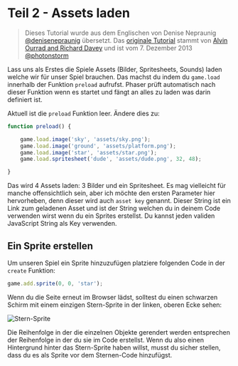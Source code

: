 # Teil 2 - Assets laden

> Dieses Tutorial wurde aus dem Englischen von Denise Nepraunig [@denisenepraunig][twitter_me] übersetzt. Das [originale Tutorial][org_tutorial] stammt von [Alvin Ourrad and Richard Davey][authors] und ist vom 7. Dezember 2013 [@photonstorm][authors]

Lass uns als Erstes die Spiele Assets (Bilder, Spritesheets, Sounds) laden welche wir für unser Spiel brauchen. Das machst du indem du `game.load` innerhalb der Funktion `preload` aufrufst. Phaser prüft automatisch nach dieser Funktion wenn es startet und fängt an alles zu laden was darin definiert ist.

Aktuell ist die `preload` Funktion leer. Ändere dies zu:

```javascript
function preload() {

    game.load.image('sky', 'assets/sky.png');
    game.load.image('ground', 'assets/platform.png');
    game.load.image('star', 'assets/star.png');
    game.load.spritesheet('dude', 'assets/dude.png', 32, 48);

}
```

Das wird 4 Assets laden: 3 Bilder und ein Spritesheet. Es mag vielleicht für manche offensichtlich sein, aber ich möchte den ersten Parameter hier hervorheben, denn dieser wird auch `asset key` genannt. Dieser String ist ein Link zum geladenen Asset und ist der String welchen du in deinem Code verwenden wirst wenn du ein Sprites erstellst. Du kannst jeden validen JavaScript String als Key verwenden.

## Ein Sprite erstellen
Um unseren Spiel ein Sprite hinzuzufügen platziere folgenden Code in der `create` Funktion:

```javascript
game.add.sprite(0, 0, 'star');
```

Wenn du die Seite erneut im Browser lädst, solltest du einen schwarzen Schirm mit einem einzigen Stern-Sprite in der linken, oberen Ecke sehen:

![Stern-Sprite][img_stern_sprite]

Die Reihenfolge in der die einzelnen Objekte gerendert werden entsprechen der Reihenfolge in der du sie im Code erstellst. Wenn du also einen Hintergrund hinter das Stern-Sprite haben willst, musst du sicher stellen, dass du es als Sprite vor dem Sternen-Code hinzufügst.


[twitter_me]: https://twitter.com/denisenepraunig
[org_tutorial]: http://phaser.io/tutorials/making-your-first-phaser-game
[authors]: https://twitter.com/photonstorm 

[img_stern_sprite]: http://phaser.io/content/tutorials/making-your-first-phaser-game/part3.png
